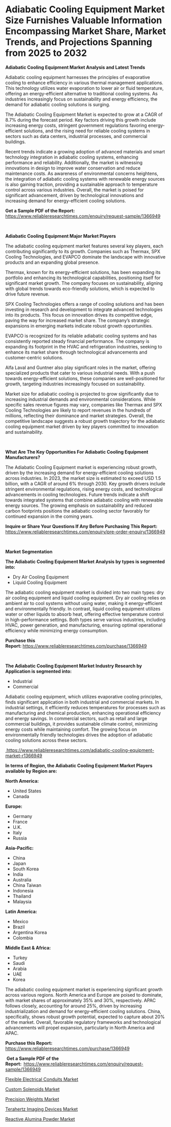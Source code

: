 <p><h1>Adiabatic Cooling Equipment Market Size Furnishes Valuable Information Encompassing Market Share, Market Trends, and Projections Spanning from 2025 to 2032</h1></p><p><strong>Adiabatic Cooling Equipment Market Analysis and Latest Trends</strong></p>
<p><p>Adiabatic cooling equipment harnesses the principles of evaporative cooling to enhance efficiency in various thermal management applications. This technology utilizes water evaporation to lower air or fluid temperature, offering an energy-efficient alternative to traditional cooling systems. As industries increasingly focus on sustainability and energy efficiency, the demand for adiabatic cooling solutions is surging.</p><p>The Adiabatic Cooling Equipment Market is expected to grow at a CAGR of 8.7% during the forecast period. Key factors driving this growth include increasing energy costs, stringent government regulations favoring energy-efficient solutions, and the rising need for reliable cooling systems in sectors such as data centers, industrial processes, and commercial buildings. </p><p>Recent trends indicate a growing adoption of advanced materials and smart technology integration in adiabatic cooling systems, enhancing performance and reliability. Additionally, the market is witnessing innovations in design to improve water conservation and reduce maintenance costs. As awareness of environmental concerns heightens, the integration of adiabatic cooling systems with renewable energy sources is also gaining traction, providing a sustainable approach to temperature control across various industries. Overall, the market is poised for significant advancement, driven by technological innovations and increasing demand for energy-efficient cooling solutions.</p></p>
<p><strong>Get a Sample PDF of the Report:&nbsp;</strong> <a href="https://www.reliableresearchtimes.com/enquiry/request-sample/1366949?utm_campaign=2263&utm_medium=2&utm_source=Github&utm_content=ia&utm_term=22032025&utm_id=adiabatic-cooling-equipment">https://www.reliableresearchtimes.com/enquiry/request-sample/1366949</a></p>
<p>&nbsp;</p>
<p><strong>Adiabatic Cooling Equipment Major Market Players</strong></p>
<p><p>The adiabatic cooling equipment market features several key players, each contributing significantly to its growth. Companies such as Thermax, SPX Cooling Technologies, and EVAPCO dominate the landscape with innovative products and an expanding global presence. </p><p>Thermax, known for its energy-efficient solutions, has been expanding its portfolio and enhancing its technological capabilities, positioning itself for significant market growth. The company focuses on sustainability, aligning with global trends towards eco-friendly solutions, which is expected to drive future revenue.</p><p>SPX Cooling Technologies offers a range of cooling solutions and has been investing in research and development to integrate advanced technologies into its products. This focus on innovation drives its competitive edge, paving the way for increased market share. The company’s strategic expansions in emerging markets indicate robust growth opportunities.</p><p>EVAPCO is recognized for its reliable adiabatic cooling systems and has consistently reported steady financial performance. The company is expanding its footprint in the HVAC and refrigeration industries, seeking to enhance its market share through technological advancements and customer-centric solutions.</p><p>Alfa Laval and Guntner also play significant roles in the market, offering specialized products that cater to various industrial needs. With a push towards energy-efficient solutions, these companies are well-positioned for growth, targeting industries increasingly focused on sustainability.</p><p>Market size for adiabatic cooling is projected to grow significantly due to increasing industrial demands and environmental considerations. While specific sales revenue figures may vary, companies like Thermax and SPX Cooling Technologies are likely to report revenues in the hundreds of millions, reflecting their dominance and market strategies. Overall, the competitive landscape suggests a robust growth trajectory for the adiabatic cooling equipment market driven by key players committed to innovation and sustainability.</p></p>
<p>&nbsp;</p>
<p><strong>What Are The Key Opportunities For Adiabatic Cooling Equipment Manufacturers?</strong></p>
<p><p>The Adiabatic Cooling Equipment market is experiencing robust growth, driven by the increasing demand for energy-efficient cooling solutions across industries. In 2023, the market size is estimated to exceed USD 1.5 billion, with a CAGR of around 6% through 2030. Key growth drivers include stringent environmental regulations, rising energy costs, and technological advancements in cooling technologies. Future trends indicate a shift towards integrated systems that combine adiabatic cooling with renewable energy sources. The growing emphasis on sustainability and reduced carbon footprints positions the adiabatic cooling sector favorably for continued expansion in the coming years.</p></p>
<p><strong>Inquire or Share Your Questions If Any Before Purchasing This Report:</strong> <a href="https://www.reliableresearchtimes.com/enquiry/pre-order-enquiry/1366949?utm_campaign=2263&utm_medium=2&utm_source=Github&utm_content=ia&utm_term=22032025&utm_id=adiabatic-cooling-equipment">https://www.reliableresearchtimes.com/enquiry/pre-order-enquiry/1366949</a></p>
<p>&nbsp;</p>
<p><strong>Market Segmentation</strong></p>
<p><strong>The Adiabatic Cooling Equipment Market Analysis by types is segmented into:</strong></p>
<p><ul><li>Dry Air Cooling Equipment</li><li>Liquid Cooling Equipment</li></ul></p>
<p><p>The adiabatic cooling equipment market is divided into two main types: dry air cooling equipment and liquid cooling equipment. Dry air cooling relies on ambient air to cool systems without using water, making it energy-efficient and environmentally friendly. In contrast, liquid cooling equipment utilizes water or other liquids to absorb heat, offering effective temperature control in high-performance settings. Both types serve various industries, including HVAC, power generation, and manufacturing, ensuring optimal operational efficiency while minimizing energy consumption.</p></p>
<p><strong>Purchase this Report:&nbsp;</strong><a href="https://www.reliableresearchtimes.com/purchase/1366949?utm_campaign=2263&utm_medium=2&utm_source=Github&utm_content=ia&utm_term=22032025&utm_id=adiabatic-cooling-equipment">https://www.reliableresearchtimes.com/purchase/1366949</a></p>
<p>&nbsp;</p>
<p><strong>The Adiabatic Cooling Equipment Market Industry Research by Application is segmented into:</strong></p>
<p><ul><li>Industrial</li><li>Commercial</li></ul></p>
<p><p>Adiabatic cooling equipment, which utilizes evaporative cooling principles, finds significant application in both industrial and commercial markets. In industrial settings, it efficiently reduces temperatures for processes such as manufacturing and chemical production, enhancing operational efficiency and energy savings. In commercial sectors, such as retail and large commercial buildings, it provides sustainable climate control, minimizing energy costs while maintaining comfort. The growing focus on environmentally friendly technologies drives the adoption of adiabatic cooling solutions across these sectors.</p></p>
<p><a href="https://www.reliableresearchtimes.com/adiabatic-cooling-equipment-market-r1366949?utm_campaign=2263&utm_medium=2&utm_source=Github&utm_content=ia&utm_term=22032025&utm_id=adiabatic-cooling-equipment">&nbsp;https://www.reliableresearchtimes.com/adiabatic-cooling-equipment-market-r1366949</a></p>
<p><strong>In terms of Region, the Adiabatic Cooling Equipment Market Players available by Region are:</strong></p>
<p>
    <p> <strong> North America: </strong>
        <ul>
            <li>United States</li>
            <li>Canada</li>
        </ul>
        </p> 
    <p> <strong> Europe: </strong>
        <ul>
            <li>Germany</li>
            <li>France</li>
            <li>U.K.</li>
            <li>Italy</li>
            <li>Russia</li>
        </ul>
        </p> 
    <p> <strong> Asia-Pacific: </strong>
        <ul>
            <li>China</li>
            <li>Japan</li>
            <li>South Korea</li>
            <li>India</li>
            <li>Australia</li>
            <li>China Taiwan</li>
            <li>Indonesia</li>
            <li>Thailand</li>
            <li>Malaysia</li>
        </ul>
        </p> 
    <p> <strong> Latin America: </strong>
        <ul>
            <li>Mexico</li>
            <li>Brazil</li>
            <li>Argentina Korea</li>
            <li>Colombia</li>
        </ul>
        </p> 
    <p> <strong> Middle East & Africa: </strong>
        <ul>
            <li>Turkey</li>
            <li>Saudi</li>
            <li>Arabia</li>
            <li>UAE</li>
            <li>Korea</li>
        </ul>
    </p>
    </p>
<p><p>The adiabatic cooling equipment market is experiencing significant growth across various regions. North America and Europe are poised to dominate, with market shares of approximately 35% and 30%, respectively. APAC follows closely, accounting for around 25%, driven by increasing industrialization and demand for energy-efficient cooling solutions. China, specifically, shows robust growth potential, expected to capture about 20% of the market. Overall, favorable regulatory frameworks and technological advancements will propel expansion, particularly in North America and APAC.</p></p>
<p><strong>Purchase this Report: </strong><a href="https://www.reliableresearchtimes.com/purchase/1366949?utm_campaign=2263&utm_medium=2&utm_source=Github&utm_content=ia&utm_term=22032025&utm_id=adiabatic-cooling-equipment">https://www.reliableresearchtimes.com/purchase/1366949</a></p>
<p>&nbsp;<strong>Get a Sample PDF of the Report:&nbsp;&nbsp;</strong><a href="https://www.reliableresearchtimes.com/enquiry/request-sample/1366949?utm_campaign=2263&utm_medium=2&utm_source=Github&utm_content=ia&utm_term=22032025&utm_id=adiabatic-cooling-equipment">https://www.reliableresearchtimes.com/enquiry/request-sample/1366949</a></p>
<p><strong></strong></p>
<p><p><a href="https://www.linkedin.com/pulse/latest-market-analysis-shows-flexible-electrical-conduits-wonqe?utm_campaign=2263&utm_medium=2&utm_source=Github&utm_content=ia&utm_term=22032025&utm_id=adiabatic-cooling-equipment">Flexible Electrical Conduits Market</a></p><p><a href="https://www.linkedin.com/pulse/remarkable-cagr-99-research-thoroughly-analyzes-value-market-segmentation-1ztge?utm_campaign=2263&utm_medium=2&utm_source=Github&utm_content=ia&utm_term=22032025&utm_id=adiabatic-cooling-equipment">Custom Solenoids Market</a></p><p><a href="https://www.linkedin.com/pulse/competitive-intelligence-precision-weights-market-key-players-uffyf?utm_campaign=2263&utm_medium=2&utm_source=Github&utm_content=ia&utm_term=22032025&utm_id=adiabatic-cooling-equipment">Precision Weights Market</a></p><p><a href="https://github.com/miehldobin1w/Market-Research-Report-List-1/blob/main/terahertz-imaging-devices-market.md?utm_campaign=2263&utm_medium=2&utm_source=Github&utm_content=ia&utm_term=22032025&utm_id=adiabatic-cooling-equipment">Terahertz Imaging Devices Market</a></p><p><a href="https://github.com/lickoalyanep/Market-Research-Report-List-1/blob/main/reactive-alumina-powder-market.md?utm_campaign=2263&utm_medium=2&utm_source=Github&utm_content=ia&utm_term=22032025&utm_id=adiabatic-cooling-equipment">Reactive Alumina Powder Market</a></p></p>